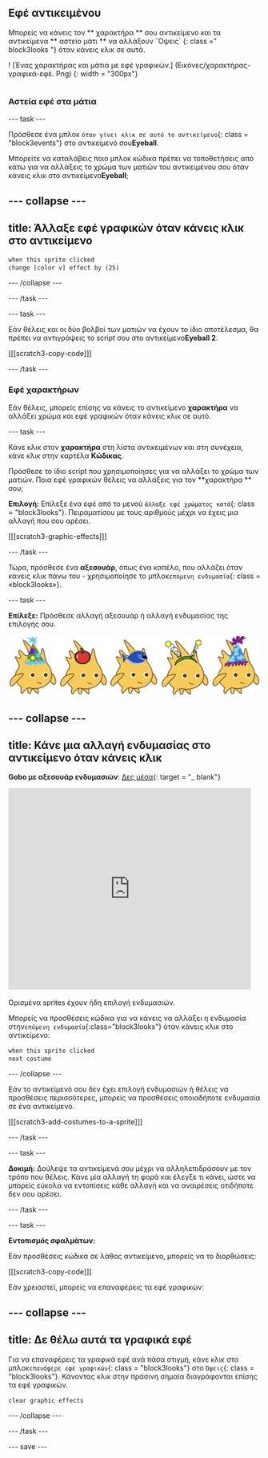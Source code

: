 ## Εφέ αντικειμένου

<div style="display: flex; flex-wrap: wrap">
<div style="flex-basis: 200px; flex-grow: 1; margin-right: 15px;">
Μπορείς να κάνεις τον ** χαρακτήρα ** σου αντικείμενο και τα αντικείμενα ** αστείο μάτι ** να αλλάξουν `Όψεις` {: class =" block3looks "} όταν κάνεις κλικ σε αυτά.
</div>
<div>

! [Ένας χαρακτήρας και μάτια με εφέ γραφικών.] (Εικόνες/χαρακτήρας-γραφικά-εφέ. Png) {: width = "300px"}    

</div>
</div>

### Αστεία εφέ στα μάτια

--- task ---

Πρόσθεσε ένα μπλοκ `όταν γίνει κλικ σε αυτό το αντικείμενο`{: class = "block3events"} στο αντικείμενό σου**Eyeball**.

Μπορείτε να καταλάβεις ποιο μπλοκ κώδικα πρέπει να τοποθετήσεις από κάτω για να αλλάξεις το χρώμα των ματιών του αντικειμένου σου όταν κάνεις κλικ στο αντικείμενο**Eyeball**;

--- collapse ---
---
title: Άλλαξε εφέ γραφικών όταν κάνεις κλικ στο αντικείμενο
---

```blocks3
when this sprite clicked  
change [color v] effect by (25)
```

--- /collapse ---

--- /task ---

--- task ---

Εάν θέλεις και οι δύο βολβοί των ματιών να έχουν το ίδιο αποτέλεσμα, θα πρέπει να αντιγράψεις το script σου στο αντικείμενο**Eyeball 2**.

[[[scratch3-copy-code]]]

--- /task ---

### Εφέ χαρακτήρων

Εάν θέλεις, μπορείς επίσης να κάνεις το αντικείμενο **χαρακτήρα** να αλλάξει χρώμα και εφέ γραφικών όταν κάνεις κλικ σε αυτό.

--- task ---

Κάνε κλικ στον **χαρακτήρα** στη λίστα αντικειμένων και στη συνέχεια, κάνε κλικ στην καρτέλα **Κώδικας**.

Πρόσθεσε το ίδιο script που χρησιμοποίησες για να αλλάξει το χρώμα των ματιών. Ποια εφέ γραφικών θέλεις να αλλάξεις για τον **χαρακτήρα ** σου;

**Επιλογή:** Επίλεξε ένα εφέ από το μενού `άλλαξε εφέ χρώματος κατά`{: class = "block3looks"}. Πειραματίσου με τους αριθμούς μέχρι να έχεις μια αλλαγή που σου αρέσει.

[[[scratch3-graphic-effects]]]

--- /task ---

Τώρα, πρόσθεσε ένα **αξεσουάρ**, όπως ένα καπέλο, που αλλάζει όταν κάνεις κλικ πάνω του - χρησιμοποίησε το μπλοκ`επόμενη ενδυμασία`{: class = «block3looks»}.

--- task ---

**Επίλεξε:** Πρόσθεσε αλλαγή αξεσουάρ ή αλλαγή ενδυμασίας της επιλογής σου.


![Αντικείμενα με αξεσουάρ.](images/accessory-sprite.png)

--- collapse ---
---
title: Κάνε μια αλλαγή ενδυμασίας στο αντικείμενο όταν κάνεις κλικ
---

**Gobo με αξεσουάρ ενδυμασιών**: [Δες μέσα](https://scratch.mit.edu/projects/496334057/editor){: target = "_ blank"}
<div class="scratch-preview">
<iframe allowtransparency="true" width="485" height="402" src="https://scratch.mit.edu/projects/embed/496334057/?autostart=false" frameborder="0"></iframe>
</div>

Ορισμένα sprites έχουν ήδη επιλογή ενδυμασιών.

Μπορείς να προσθέσεις κώδικα για να κάνεις να αλλάξει η ενδυμασία στην`επόμενη ενδυμασία`{:class="block3looks"} όταν κάνεις κλικ στο αντικείμενο:

```blocks3
when this sprite clicked
next costume
```

--- /collapse ---

Εάν το αντικείμενό σου δεν έχει επιλογή ενδυμασιών ή θέλεις να προσθέσεις περισσότερες, μπορείς να προσθέσεις οποιαδήποτε ενδυμασία σε ένα αντικείμενο.

[[[scratch3-add-costumes-to-a-sprite]]]

--- /task ---

--- task ---

**Δοκιμή:** Δούλεψε τα αντικείμενά σου μέχρι να αλληλεπιδράσουν με τον τρόπο που θέλεις. Κάνε μία αλλαγή τη φορά και έλεγξε τι κάνει, ώστε να μπορείς εύκολα να εντοπίσεις κάθε αλλαγή και να αναιρέσεις οτιδήποτε δεν σου αρέσει.

--- /task ---

--- task ---

**Εντοπισμός σφαλμάτων:**

Εάν προσθέσεις κώδικα σε λάθος αντικείμενο, μπορείς να το διορθώσεις:

[[[scratch3-copy-code]]]

Εάν χρειαστεί, μπορείς να επαναφέρεις τα εφέ γραφικών:

--- collapse ---
---
title: Δε θέλω αυτά τα γραφικά εφέ
---

Για να επαναφέρεις τα γραφικά εφέ ανά πάσα στιγμή, κάνε κλικ στο μπλοκ`επανάφερε εφέ γραφικών`{: class = "block3looks"} στο `Όψεις`{: class = "block3looks"}. Κάνοντας κλικ στην πράσινη σημαία διαγράφονται επίσης τα εφέ γραφικών.

```blocks3
clear graphic effects
```
--- /collapse ---

--- /task ---

--- save ---

